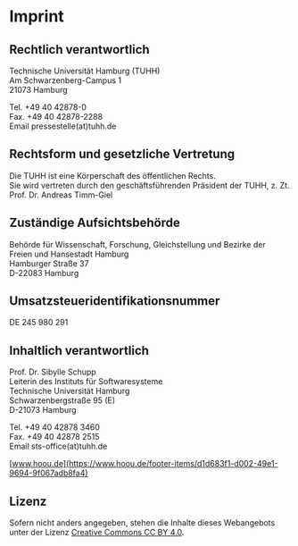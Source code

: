 # Imprint

## Rechtlich verantwortlich

Technische Universität Hamburg (TUHH)  
Am Schwarzenberg-Campus 1  
21073 Hamburg 

Tel. +49 40 42878-0  
Fax. +49 40 42878-2288  
Email pressestelle(at)tuhh.de  

## Rechtsform und gesetzliche Vertretung

Die TUHH ist eine Körperschaft des öffentlichen Rechts.  
Sie wird vertreten durch den geschäftsführenden Präsident der TUHH, z. Zt. Prof. Dr. Andreas Timm-Giel

## Zuständige Aufsichtsbehörde

Behörde für Wissenschaft, Forschung, Gleichstellung und Bezirke der  Freien und Hansestadt Hamburg  
Hamburger Straße 37  
D-22083 Hamburg

## Umsatzsteueridentifikationsnummer

DE 245 980 291

## Inhaltlich verantwortlich

Prof. Dr. Sibylle Schupp  
Leiterin des Instituts für Softwaresysteme  
Technische Universität Hamburg  
Schwarzenbergstraße 95 (E)  
D-21073 Hamburg

Tel. +49 40 42878 3460  
Fax. +49 40 42878 2515  
Email sts-office(at)tuhh.de

[www.hoou.de](https://www.hoou.de/footer-items/d1d683f1-d002-49e1-9694-9f067adb8fa4)

## Lizenz

Sofern nicht anders angegeben, stehen die Inhalte dieses Webangebots
unter der Lizenz [Creative Commons CC BY
4.0](https://creativecommons.org/licenses/by/4.0/deed.de).
